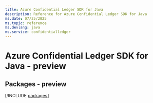 ```yaml
---
title: Azure Confidential Ledger SDK for Java
description: Reference for Azure Confidential Ledger SDK for Java
ms.date: 07/25/2025
ms.topic: reference
ms.devlang: java
ms.service: confidentialledger
---
```

# Azure Confidential Ledger SDK for Java - preview
## Packages - preview
[!INCLUDE [packages](confidential-ledger-index.md)]